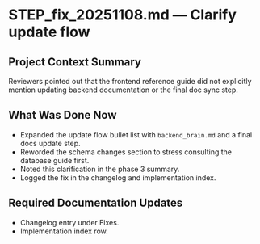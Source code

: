 # STEP_fix_20251108.md — Clarify update flow

## Project Context Summary
Reviewers pointed out that the frontend reference guide did not explicitly
mention updating backend documentation or the final doc sync step.

## What Was Done Now
- Expanded the update flow bullet list with `backend_brain.md` and a final docs update step.
- Reworded the schema changes section to stress consulting the database guide first.
- Noted this clarification in the phase 3 summary.
- Logged the fix in the changelog and implementation index.

## Required Documentation Updates
- Changelog entry under Fixes.
- Implementation index row.
